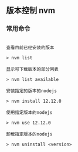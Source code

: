 ## 版本控制 nvm 



### 常用命令

```

查看目前已经安装的版本

> nvm list

显示可下载版本的部分列表

> nvm list available

安装指定的版本的nodejs

> nvm install 12.12.0

使用指定版本的nodejs

> nvm use 12.12.0

卸载指定版本的nodejs

> nvm uninstall <version>
```



